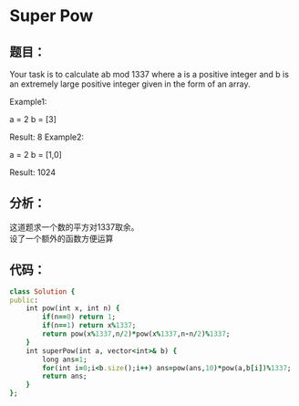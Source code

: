 # Super Pow
## 题目：
Your task is to calculate ab mod 1337 where a is a positive integer and b is an extremely 
large positive integer given in the form of an array.

Example1:

a = 2
b = [3]

Result: 8
Example2:

a = 2
b = [1,0]

Result: 1024
## 分析：
这道题求一个数的平方对1337取余。<br>
设了一个额外的函数方便运算<br>

## 代码：
```ruby
class Solution {
public:
    int pow(int x, int n) {
        if(n==0) return 1;
        if(n==1) return x%1337;
        return pow(x%1337,n/2)*pow(x%1337,n-n/2)%1337;
    }
    int superPow(int a, vector<int>& b) {
        long ans=1;
        for(int i=0;i<b.size();i++) ans=pow(ans,10)*pow(a,b[i])%1337;
        return ans;
    }
};
